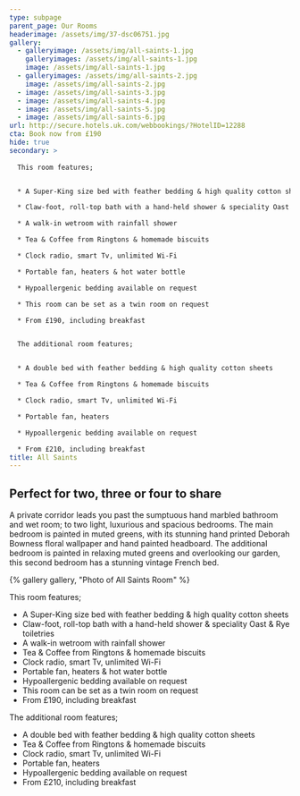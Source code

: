 ```yaml
---
type: subpage
parent_page: Our Rooms
headerimage: /assets/img/37-dsc06751.jpg
gallery:
  - galleryimage: /assets/img/all-saints-1.jpg
    galleryimages: /assets/img/all-saints-1.jpg
    image: /assets/img/all-saints-1.jpg
  - galleryimages: /assets/img/all-saints-2.jpg
    image: /assets/img/all-saints-2.jpg
  - image: /assets/img/all-saints-3.jpg
  - image: /assets/img/all-saints-4.jpg
  - image: /assets/img/all-saints-5.jpg
  - image: /assets/img/all-saints-6.jpg
url: http://secure.hotels.uk.com/webbookings/?HotelID=12288
cta: Book now from £190
hide: true
secondary: >
  
  This room features; 


  * A Super-King size bed with feather bedding & high quality cotton sheets

  * Claw-foot, roll-top bath with a hand-held shower & speciality Oast & Rye toiletries 

  * A walk-in wetroom with rainfall shower

  * Tea & Coffee from Ringtons & homemade biscuits 

  * Clock radio, smart Tv, unlimited Wi-Fi

  * Portable fan, heaters & hot water bottle

  * Hypoallergenic bedding available on request

  * This room can be set as a twin room on request

  * From £190, including breakfast


  The additional room features;


  * A double bed with feather bedding & high quality cotton sheets

  * Tea & Coffee from Ringtons & homemade biscuits 

  * Clock radio, smart Tv, unlimited Wi-Fi

  * Portable fan, heaters 

  * Hypoallergenic bedding available on request

  * From £210, including breakfast
title: All Saints
---
```

## Perfect for two, three or four to share

A private corridor leads you past the sumptuous hand marbled bathroom and wet room;  to two light, luxurious and spacious bedrooms. The main bedroom is painted in muted greens, with its stunning hand printed Deborah Bowness floral wallpaper and hand painted headboard. The additional bedroom is painted in relaxing muted greens and overlooking our garden, this second bedroom has a stunning vintage French bed.

{% gallery gallery, "Photo of All Saints Room" %}

This room features;

* A Super-King size bed with feather bedding & high quality cotton sheets
* Claw-foot, roll-top bath with a hand-held shower & speciality Oast & Rye toiletries 
* A walk-in wetroom with rainfall shower
* Tea & Coffee from Ringtons & homemade biscuits 
* Clock radio, smart Tv, unlimited Wi-Fi
* Portable fan, heaters & hot water bottle
* Hypoallergenic bedding available on request
* This room can be set as a twin room on request
* From £190, including breakfast

The additional room features;

* A double bed with feather bedding & high quality cotton sheets
* Tea & Coffee from Ringtons & homemade biscuits 
* Clock radio, smart Tv, unlimited Wi-Fi
* Portable fan, heaters 
* Hypoallergenic bedding available on request
* From £210, including breakfast
